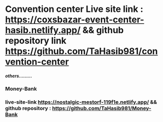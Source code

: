# Convention center Live site link : https://coxsbazar-event-center-hasib.netlify.app/ && github repository link https://github.com/TaHasib981/convention-center

##### others.........

### Money-Bank
### live-site-link https://nostalgic-mestorf-119f1e.netlify.app/ && github repository : https://github.com/TaHasib981/Money-Bank

